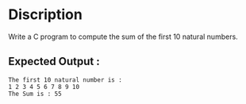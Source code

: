 # Discription

Write a C program to compute the sum of the first 10 natural numbers.

## Expected Output :

	The first 10 natural number is :
	1 2 3 4 5 6 7 8 9 10
	The Sum is : 55